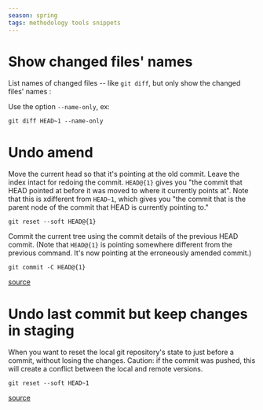 ```yaml
---
season: spring
tags: methodology tools snippets
---
```


# Show changed files' names

List names of changed files -- like `git diff`, but only show the changed files' names :

Use the option `--name-only`, ex:

```
git diff HEAD~1 --name-only
```

# Undo amend 

Move the current head so that it's pointing at the old commit. Leave the index intact for redoing the commit. `HEAD@{1}` gives you "the commit that HEAD pointed at before it was moved to where it currently points at". Note that this is xdifferent from `HEAD~1`, which gives you "the commit that is the parent node of the commit that HEAD is currently pointing to."

```
git reset --soft HEAD@{1}
```

Commit the current tree using the commit details of the previous HEAD commit. (Note that `HEAD@{1}` is pointing somewhere different from the previous command. It's now pointing at the erroneously amended commit.)

```
git commit -C HEAD@{1}
```

[source](https://stackoverflow.com/a/1459264)

# Undo last commit but keep changes in staging

When you want to reset the local git repository's state to just before a commit, without losing the changes. Caution: if the commit was pushed, this will create a conflict between the local and remote versions.

```
git reset --soft HEAD~1
```

[source](https://stackoverflow.com/questions/19859486/how-to-un-commit-last-un-pushed-git-commit-without-losing-the-changes)